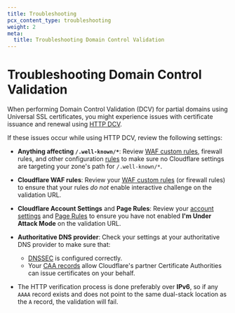 ```yaml
---
title: Troubleshooting
pcx_content_type: troubleshooting
weight: 2
meta:
  title: Troubleshooting Domain Control Validation
---
```


# Troubleshooting Domain Control Validation

When performing Domain Control Validation (DCV) for partial domains using Universal SSL certificates, you might experience issues with certificate issuance and renewal using [HTTP DCV](/ssl/edge-certificates/changing-dcv-method/methods/http/).

If these issues occur while using HTTP DCV, review the following settings:

- **Anything affecting `/.well-known/*`**: Review [WAF custom rules](/waf/custom-rules/), firewall rules, and other configuration [rules](/rules/) to make sure no Cloudflare settings are targeting your zone's path for `/.well-known/*`.

- **Cloudflare WAF rules**: Review your [WAF custom rules](/waf/custom-rules/) (or firewall rules) to ensure that your rules _do not_ enable interactive challenge on the validation URL.

- **Cloudflare Account Settings** and **Page Rules**: Review your [account settings](https://support.cloudflare.com/hc/articles/200170076) and [Page Rules](https://support.cloudflare.com/hc/articles/218411427) to ensure you have not enabled **I'm Under Attack Mode** on the validation URL.

- **Authoritative DNS provider**: Check your settings at your authoritative DNS provider to make sure that:

  - [DNSSEC](https://www.cloudflare.com/learning/dns/dns-security/) is configured correctly.
  - Your [CAA records](/ssl/edge-certificates/caa-records/) allow Cloudflare's partner Certificate Authorities can issue certificates on your behalf.

- The HTTP verification process is done preferably over **IPv6**, so if any `AAAA` record exists and does not point to the same dual-stack location as the `A` record, the validation will fail.
